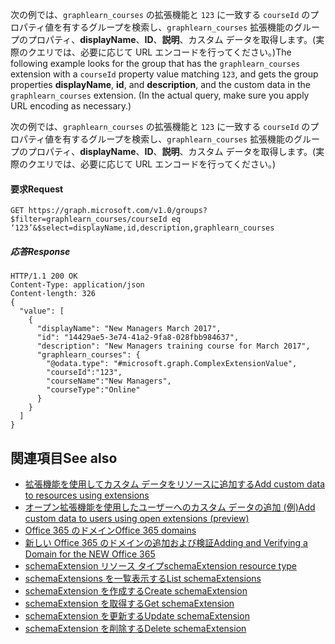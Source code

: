 <span data-ttu-id="b5e97-p109">次の例では、`graphlearn_courses` の拡張機能と `123` に一致する `courseId` のプロパティ値を有するグループを検索し、`graphlearn_courses` 拡張機能のグループのプロパティ、**displayName**、**ID**、**説明**、カスタム データを取得します。(実際のクエリでは、必要に応じて URL エンコードを行ってください。)</span><span class="sxs-lookup"><span data-stu-id="b5e97-p109">The following example looks for the group that has the `graphlearn_courses` extension with a `courseId` property value matching `123`, and gets the group properties **displayName**, **id**, and **description**, and the custom data in the `graphlearn_courses` extension. (In the actual query, make sure you apply URL encoding as necessary.)</span></span>

次の例では、`graphlearn_courses` の拡張機能と `123` に一致する `courseId` のプロパティ値を有するグループを検索し、`graphlearn_courses` 拡張機能のグループのプロパティ、**displayName**、**ID**、**説明**、カスタム データを取得します。(実際のクエリでは、必要に応じて URL エンコードを行ってください。)

#### <a name="request"></a><span data-ttu-id="b5e97-157">要求</span><span class="sxs-lookup"><span data-stu-id="b5e97-157">Request</span></span>

```http
GET https://graph.microsoft.com/v1.0/groups?$filter=graphlearn_courses/courseId eq ‘123’&$select=displayName,id,description,graphlearn_courses
```


##### <a name="response"></a><span data-ttu-id="b5e97-158">応答</span><span class="sxs-lookup"><span data-stu-id="b5e97-158">Response</span></span>
```http
HTTP/1.1 200 OK
Content-Type: application/json
Content-length: 326
{
  "value": [
    {
      "displayName": "New Managers March 2017",
      "id": "14429ae5-3e74-41a2-9fa8-028fbb984637",
      "description": "New Managers training course for March 2017",
      "graphlearn_courses": {
        "@odata.type": "#microsoft.graph.ComplexExtensionValue",
        "courseId":"123",
        "courseName":"New Managers",
        "courseType":"Online"
      }
    }
  ]
}
```

## <a name="see-also"></a><span data-ttu-id="b5e97-159">関連項目</span><span class="sxs-lookup"><span data-stu-id="b5e97-159">See also</span></span>

- [<span data-ttu-id="b5e97-160">拡張機能を使用してカスタム データをリソースに追加する</span><span class="sxs-lookup"><span data-stu-id="b5e97-160">Add custom data to resources using extensions</span></span>](extensibility_overview.md)
- [<span data-ttu-id="b5e97-161">オープン拡張機能を使用したユーザーへのカスタム データの追加 (例)</span><span class="sxs-lookup"><span data-stu-id="b5e97-161">Add custom data to users using open extensions (preview)</span></span>](extensibility_open_users.md)
- [<span data-ttu-id="b5e97-162">Office 365 のドメイン</span><span class="sxs-lookup"><span data-stu-id="b5e97-162">Office 365 domains</span></span>](https://technet.microsoft.com/en-us/library/office-365-domains.aspx)
- [<span data-ttu-id="b5e97-163">新しい Office 365 のドメインの追加および検証</span><span class="sxs-lookup"><span data-stu-id="b5e97-163">Adding and Verifying a Domain for the NEW Office 365</span></span>](http://office365support.ca/adding-and-verifying-a-domain-for-the-new-office-365/)
- [<span data-ttu-id="b5e97-164">schemaExtension リソース タイプ</span><span class="sxs-lookup"><span data-stu-id="b5e97-164">schemaExtension resource type</span></span>](../api-reference/v1.0/resources/schemaextension.md)
- [<span data-ttu-id="b5e97-165">schemaExtensions を一覧表示する</span><span class="sxs-lookup"><span data-stu-id="b5e97-165">List schemaExtensions</span></span>](../api-reference/v1.0/api/schemaextension_list.md)
- [<span data-ttu-id="b5e97-166">schemaExtension を作成する</span><span class="sxs-lookup"><span data-stu-id="b5e97-166">Create schemaExtension</span></span>](../api-reference/v1.0/api/schemaextension_post_schemaextensions.md)
- [<span data-ttu-id="b5e97-167">schemaExtension を取得する</span><span class="sxs-lookup"><span data-stu-id="b5e97-167">Get schemaExtension</span></span>](../api-reference/v1.0/api/schemaextension_get.md)
- [<span data-ttu-id="b5e97-168">schemaExtension を更新する</span><span class="sxs-lookup"><span data-stu-id="b5e97-168">Update schemaExtension</span></span>](../api-reference/v1.0/api/schemaextension_update.md)
- [<span data-ttu-id="b5e97-169">schemaExtension を削除する</span><span class="sxs-lookup"><span data-stu-id="b5e97-169">Delete schemaExtension</span></span>](../api-reference/v1.0/api/schemaextension_delete.md)

